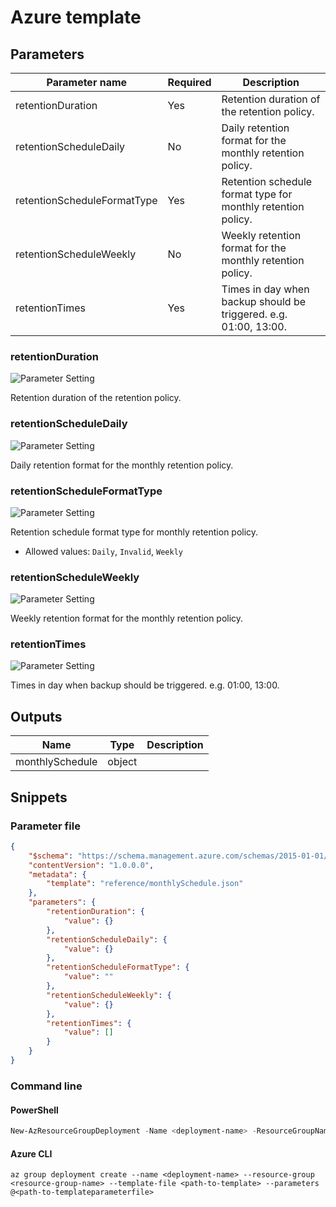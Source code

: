 # Azure template

## Parameters

Parameter name | Required | Description
-------------- | -------- | -----------
retentionDuration | Yes      | Retention duration of the retention policy.
retentionScheduleDaily | No       | Daily retention format for the monthly retention policy.
retentionScheduleFormatType | Yes      | Retention schedule format type for monthly retention policy.
retentionScheduleWeekly | No       | Weekly retention format for the monthly retention policy.
retentionTimes | Yes      | Times in day when backup should be triggered. e.g. 01:00, 13:00.

### retentionDuration

![Parameter Setting](https://img.shields.io/badge/parameter-required-orange?style=flat-square)

Retention duration of the retention policy.

### retentionScheduleDaily

![Parameter Setting](https://img.shields.io/badge/parameter-optional-green?style=flat-square)

Daily retention format for the monthly retention policy.

### retentionScheduleFormatType

![Parameter Setting](https://img.shields.io/badge/parameter-required-orange?style=flat-square)

Retention schedule format type for monthly retention policy.

- Allowed values: `Daily`, `Invalid`, `Weekly`

### retentionScheduleWeekly

![Parameter Setting](https://img.shields.io/badge/parameter-optional-green?style=flat-square)

Weekly retention format for the monthly retention policy.

### retentionTimes

![Parameter Setting](https://img.shields.io/badge/parameter-required-orange?style=flat-square)

Times in day when backup should be triggered. e.g. 01:00, 13:00.

## Outputs

Name | Type | Description
---- | ---- | -----------
monthlySchedule | object |

## Snippets

### Parameter file

```json
{
    "$schema": "https://schema.management.azure.com/schemas/2015-01-01/deploymentParameters.json#",
    "contentVersion": "1.0.0.0",
    "metadata": {
        "template": "reference/monthlySchedule.json"
    },
    "parameters": {
        "retentionDuration": {
            "value": {}
        },
        "retentionScheduleDaily": {
            "value": {}
        },
        "retentionScheduleFormatType": {
            "value": ""
        },
        "retentionScheduleWeekly": {
            "value": {}
        },
        "retentionTimes": {
            "value": []
        }
    }
}
```

### Command line

#### PowerShell

```powershell
New-AzResourceGroupDeployment -Name <deployment-name> -ResourceGroupName <resource-group-name> -TemplateFile <path-to-template> -TemplateParameterFile <path-to-templateparameter>
```

#### Azure CLI

```text
az group deployment create --name <deployment-name> --resource-group <resource-group-name> --template-file <path-to-template> --parameters @<path-to-templateparameterfile>
```
